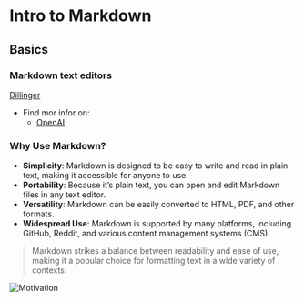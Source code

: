 # Intro to Markdown
## Basics
### Markdown text editors

[Dillinger](https://dillinger.io/)

- Find mor infor on:
  - [OpenAI](https://www.openai.com)

### Why Use Markdown?

- **Simplicity**: Markdown is designed to be easy to write and read in plain text, making it accessible for anyone to use.
- **Portability**: Because it’s plain text, you can open and edit Markdown files in any text editor.
- **Versatility**: Markdown can be easily converted to HTML, PDF, and other formats.
- **Widespread Use**: Markdown is supported by many platforms, including GitHub, Reddit, and various content management systems (CMS).

> Markdown strikes a balance between readability and ease of use, making it a popular choice for formatting text in a wide variety of contexts.

![Motivation](![image](https://github.com/user-attachments/assets/10741437-fae1-485c-8f3b-e41d92f5cf88)
)
